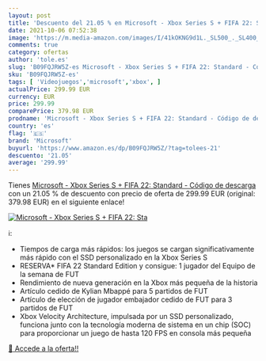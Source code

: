 ```yaml
---
layout: post
title: 'Descuento del 21.05 % en Microsoft - Xbox Series S + FIFA 22: Sta'
date: 2021-10-06 07:52:38
image: 'https://m.media-amazon.com/images/I/41kOKNG9d1L._SL500_._SL400_.jpg'
comments: true
category: ofertas
author: 'tole.es'
slug: 'B09FQJRW5Z-es Microsoft - Xbox Series S + FIFA 22: Standard - Código de...'
sku: 'B09FQJRW5Z-es'
tags: [ 'Videojuegos','microsoft','xbox', ]
actualPrice: 299.99 EUR
currency: EUR
price: 299.99
comparePrice: 379.98 EUR
prodname: 'Microsoft - Xbox Series S + FIFA 22: Standard - Código de descarga'
country: 'es'
flag: '🇪🇸'
brand: 'Microsoft'
buyurl: 'https://www.amazon.es/dp/B09FQJRW5Z/?tag=tolees-21'
descuento: '21.05'
average: '299.99'
---
```


Tienes [Microsoft - Xbox Series S + FIFA 22: Standard - Código de descarga](https://www.amazon.es/dp/B09FQJRW5Z/?tag=tolees-21) con un 21.05 % de descuento con precio de oferta de 299.99 EUR (original: 379.98 EUR) en el siguiente enlace!

[![Microsoft - Xbox Series S + FIFA 22: Sta](https://m.media-amazon.com/images/I/41kOKNG9d1L._SL500_._SL400_.jpg)](https://www.amazon.es/dp/B09FQJRW5Z/?tag=tolees-21)

ℹ️:

- Tiempos de carga más rápidos: los juegos se cargan significativamente más rápido con el SSD personalizado en la Xbox Series S
- RESERVA* FIFA 22 Standard Edition y consigue: 1 jugador del Equipo de la semana de FUT
- Rendimiento de nueva generación en la Xbox más pequeña de la historia
- Artículo cedido de Kylian Mbappé para 5 partidos de FUT
- Artículo de elección de jugador embajador cedido de FUT para 3 partidos de FUT
- Xbox Velocity Architecture, impulsada por un SSD personalizado, funciona junto con la tecnología moderna de sistema en un chip (SOC) para proporcionar un juego de hasta 120 FPS en consola más pequeña

[🛒 Accede a la oferta!!](https://www.amazon.es/dp/B09FQJRW5Z/?tag=tolees-21)

